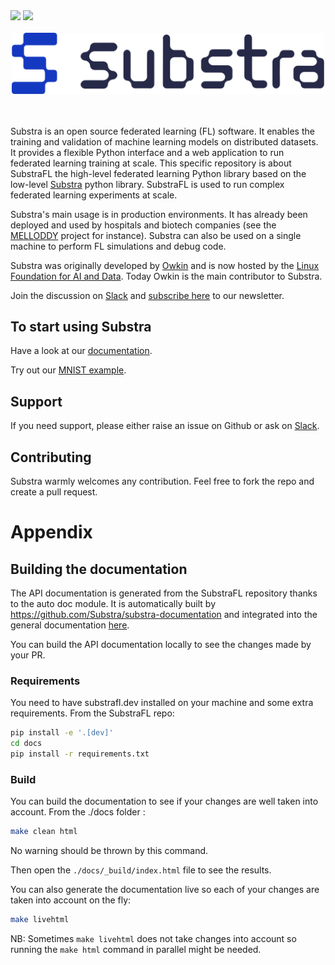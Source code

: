 <div align="left">
<a href="https://join.slack.com/t/substra-workspace/shared_invite/zt-1fqnk0nw6-xoPwuLJ8dAPXThfyldX8yA"><img src="https://img.shields.io/badge/chat-on%20slack-blue?logo=slack" /></a> <a href="https://docs.substra.org/"><img src="https://img.shields.io/badge/read-docs-purple?logo=mdbook" /></a>
<br /><br /></div>

<div align="center">
<picture>
  <object-position: center>
  <source media="(prefers-color-scheme: dark)" srcset="Substra-logo-white.svg">
  <source media="(prefers-color-scheme: light)" srcset="Substra-logo-colour.svg">
  <img alt="Substra" src="Substra-logo-colour.svg" width="500">
</picture>
</div>
<br>
<br>

Substra is an open source federated learning (FL) software. It enables the training and validation of machine learning models on distributed datasets. It provides a flexible Python interface and a web application to run federated learning training at scale. This specific repository is about SubstraFL the high-level federated learning Python library based on the low-level [Substra](https://github.com/Substra/substra) python library. SubstraFL is used to run complex federated learning experiments at scale.

Substra's main usage is in production environments. It has already been deployed and used by hospitals and biotech companies (see the [MELLODDY](https://www.melloddy.eu/) project for instance). Substra can also be used on a single machine to perform FL simulations and debug code.

Substra was originally developed by [Owkin](https://owkin.com/) and is now hosted by the [Linux Foundation for AI and Data](https://lfaidata.foundation/). Today Owkin is the main contributor to Substra.

Join the discussion on [Slack](https://join.slack.com/t/substra-workspace/shared_invite/zt-1fqnk0nw6-xoPwuLJ8dAPXThfyldX8yA) and [subscribe here](https://lists.lfaidata.foundation/g/substra-announce/join) to our newsletter.


## To start using Substra

Have a look at our [documentation](https://docs.substra.org/).

Try out our [MNIST example](https://docs.substra.org/en/stable/substrafl_doc/examples/index.html#example-to-get-started-using-the-pytorch-interface).

## Support

If you need support, please either raise an issue on Github or ask on [Slack](https://join.slack.com/t/substra-workspace/shared_invite/zt-1fqnk0nw6-xoPwuLJ8dAPXThfyldX8yA).



## Contributing

Substra warmly welcomes any contribution. Feel free to fork the repo and create a pull request.


# Appendix

## Building the documentation

The API documentation is generated from the SubstraFL repository thanks to the auto doc module.
It is automatically built by <https://github.com/Substra/substra-documentation> and integrated into the general documentation [here](https://docs.substra.org/).

You can build the API documentation locally to see the changes made by your PR.

### Requirements

You need to have substrafl.dev installed on your machine and some extra requirements. From the SubstraFL repo:

```sh
pip install -e '.[dev]'
cd docs
pip install -r requirements.txt
```

### Build

You can build the documentation to see if your changes are well taken into account.
From the ./docs folder :

```sh
make clean html
```

No warning should be thrown by this command.

Then open the `./docs/_build/index.html` file to see the results.

You can also generate the documentation live so each of your changes are taken into account on the fly:

```sh
make livehtml
```

NB: Sometimes `make livehtml` does not take changes into account so running the `make html` command in parallel might be needed.
